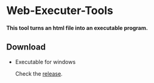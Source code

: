 # Web-Executer-Tools

#### This tool turns an html file into an executable program.

## Download

* Executable for windows

  Check the [release](https://github.com/kasys1422/Web-Executer-Tools/releases).
